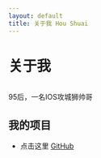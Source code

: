 ```yaml
---
layout: default
title: 关于我 Hou Shuai
---
```


<div class="post">
	<h1 class="pageTitle">关于我</h1>
	<img src="{{ '/assets/img/touring.jpg' | prepend: site.baseurl }}" alt="">
	<p>95后，一名IOS攻城狮帅哥</p>
	<h2>我的项目</h2>
	<ul>
		<li>点击这里 <a href="https://github.com/wolfhous">GitHub</a></li>  		
  	</ul>
</div>
